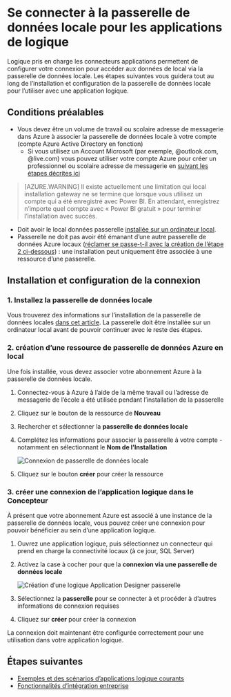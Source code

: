 <properties
   pageTitle="Logique d’applications en local connexion de données de passerelle | Microsoft Azure"
   description="Informations sur la façon de créer une connexion à la passerelle de données locale à partir d’une application logique."
   services="logic-apps"
   documentationCenter=".net,nodejs,java"
   authors="jeffhollan"
   manager="erikre"
   editor=""/>

<tags
   ms.service="logic-apps"
   ms.devlang="multiple"
   ms.topic="article"
   ms.tgt_pltfrm="na"
   ms.workload="integration"
   ms.date="07/05/2016"
   ms.author="jehollan"/>

# <a name="connect-to-the-on-premises-data-gateway-for-logic-apps"></a>Se connecter à la passerelle de données locale pour les applications de logique

Logique pris en charge les connecteurs applications permettent de configurer votre connexion pour accéder aux données de local via la passerelle de données locale.  Les étapes suivantes vous guidera tout au long de l’installation et configuration de la passerelle de données locale pour l’utiliser avec une application logique.

## <a name="prerequisites"></a>Conditions préalables

* Vous devez être un volume de travail ou scolaire adresse de messagerie dans Azure à associer la passerelle de données locale à votre compte (compte Azure Active Directory en fonction)
    * Si vous utilisez un Account Microsoft (par exemple, @outlook.com, @live.com) vous pouvez utiliser votre compte Azure pour créer un professionnel ou scolaire adresse de messagerie en [suivant les étapes décrites ici](../virtual-machines/virtual-machines-windows-create-aad-work-id.md#locate-your-default-directory-in-the-azure-classic-portal)

> [AZURE.WARNING] Il existe actuellement une limitation qui local installation gateway ne se termine que lorsque vous utilisez un compte qui a été enregistré avec Power BI.  En attendant, enregistrez n’importe quel compte avec « Power BI gratuit » pour terminer l’installation avec succès.

* Doit avoir le local données passerelle [installée sur un ordinateur local](app-service-logic-gateway-install.md).
* Passerelle ne doit pas avoir été émanant d’une autre passerelle de données Azure locaux ([réclamer se passe-t-il avec la création de l’étape 2 ci-dessous](#2-create-an-azure-on-premises-data-gateway-resource)) : une installation peut uniquement être associée à une ressource d’une passerelle.

## <a name="installing-and-configuring-the-connection"></a>Installation et configuration de la connexion

### <a name="1-install-the-on-premises-data-gateway"></a>1. Installez la passerelle de données locale

Vous trouverez des informations sur l’installation de la passerelle de données locales [dans cet article](app-service-logic-gateway-install.md).  La passerelle doit être installée sur un ordinateur local avant de pouvoir continuer avec le reste des étapes.

### <a name="2-create-an-azure-on-premises-data-gateway-resource"></a>2. création d’une ressource de passerelle de données Azure en local

Une fois installée, vous devez associer votre abonnement Azure à la passerelle de données locale.

1. Connectez-vous à Azure à l’aide de la même travail ou l’adresse de messagerie de l’école a été utilisée pendant l’installation de la passerelle
1. Cliquez sur le bouton de la ressource de **Nouveau**
1. Rechercher et sélectionner la **passerelle de données locale**
1. Complétez les informations pour associer la passerelle à votre compte - notamment en sélectionnant le **Nom de l’Installation**

    ![Connexion de passerelle de données locale][1]
1. Cliquez sur le bouton **créer** pour créer la ressource

### <a name="3-create-a-logic-app-connection-in-the-designer"></a>3. créer une connexion de l’application logique dans le Concepteur

À présent que votre abonnement Azure est associé à une instance de la passerelle de données locale, vous pouvez créer une connexion pour pouvoir bénéficier au sein d’une application logique.

1. Ouvrez une application logique, puis sélectionnez un connecteur qui prend en charge la connectivité locaux (à ce jour, SQL Server)
1. Activez la case à cocher pour que la **connexion via une passerelle de données locale**

    ![Création d’une logique Application Designer passerelle][2]
1. Sélectionnez la **passerelle** pour se connecter à et procéder à d’autres informations de connexion requises
1. Cliquez sur **créer** pour créer la connexion

La connexion doit maintenant être configurée correctement pour une utilisation dans votre application logique.  

## <a name="next-steps"></a>Étapes suivantes
- [Exemples et des scénarios d’applications logique courants](app-service-logic-examples-and-scenarios.md)
- [Fonctionnalités d’intégration entreprise](app-service-logic-enterprise-integration-overview.md)

<!-- Image references -->
[1]: ./media/app-service-logic-gateway-connection/createblade.PNG
[2]: ./media/app-service-logic-gateway-connection/blankconnection.PNG
[3]: ./media/app-service-logic-gateway-connection/checkbox.PNG